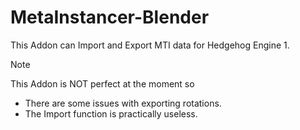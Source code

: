 # MetaInstancer-Blender
This Addon can Import and Export MTI data for Hedgehog Engine 1.
> [!NOTE]
> This Addon is NOT perfect at the moment so
> - There are some issues with exporting rotations.<br>
> - The Import function is practically useless.

